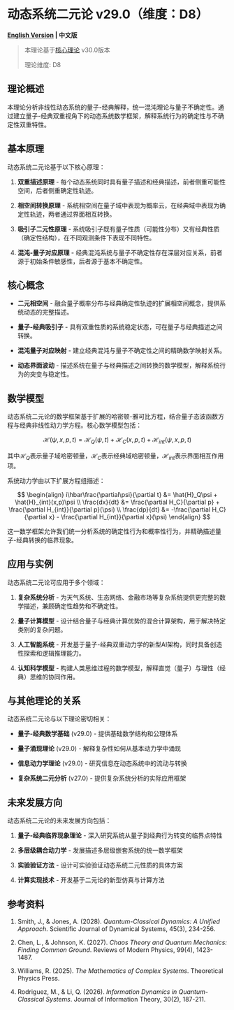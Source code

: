 # 动态系统二元论 v29.0（维度：D8）

**[English Version](formal_theory_dynamical_systems_en.md) | 中文版**

> 本理论基于[核心理论](../core.md) v30.0版本
> 
> 理论维度: D8

## 理论概述

本理论分析非线性动态系统的量子-经典解释，统一混沌理论与量子不确定性。通过建立量子-经典双重视角下的动态系统数学框架，解释系统行为的确定性与不确定性双重特性。

## 基本原理

动态系统二元论基于以下核心原理：

1. **双重描述原理** - 每个动态系统同时具有量子描述和经典描述，前者侧重可能性空间，后者侧重确定性轨迹。

2. **相空间转换原理** - 系统相空间在量子域中表现为概率云，在经典域中表现为确定性轨迹，两者通过界面相互转换。

3. **吸引子二元性原理** - 系统吸引子既有量子性质（可能性分布）又有经典性质（确定性结构），在不同观测条件下表现不同特性。

4. **混沌-量子对应原理** - 经典混沌系统与量子不确定性存在深层对应关系，前者源于初始条件敏感性，后者源于基本不确定性。

## 核心概念

- **二元相空间** - 融合量子概率分布与经典确定性轨迹的扩展相空间概念，提供系统动态的完整描述。

- **量子-经典吸引子** - 具有双重性质的系统稳定状态，可在量子与经典描述之间转换。

- **混沌量子对应映射** - 建立经典混沌与量子不确定性之间的精确数学映射关系。

- **动态界面波动** - 描述系统在量子与经典描述之间转换的数学模型，解释系统行为的突变与稳定性。

## 数学模型

动态系统二元论的数学框架基于扩展的哈密顿-雅可比方程，结合量子态波函数方程与经典非线性动力学方程。核心数学模型包括：

$$
\mathcal{H}(\psi, x, p, t) = \mathcal{H}_Q(\psi, t) + \mathcal{H}_C(x, p, t) + \mathcal{H}_{int}(\psi, x, p, t)
$$

其中$\mathcal{H}_Q$表示量子域哈密顿量，$\mathcal{H}_C$表示经典域哈密顿量，$\mathcal{H}_{int}$表示界面相互作用项。

系统动力学由以下扩展方程组描述：

$$
\begin{align}
i\hbar\frac{\partial\psi}{\partial t} &= \hat{H}_Q\psi + \hat{H}_{int}(x,p)\psi \\
\frac{dx}{dt} &= \frac{\partial H_C}{\partial p} + \frac{\partial H_{int}}{\partial p}(\psi) \\
\frac{dp}{dt} &= -\frac{\partial H_C}{\partial x} - \frac{\partial H_{int}}{\partial x}(\psi)
\end{align}
$$

这一数学框架允许我们统一分析系统的确定性行为和概率性行为，并精确描述量子-经典转换的临界现象。

## 应用与实例

动态系统二元论可应用于多个领域：

1. **复杂系统分析** - 为天气系统、生态网络、金融市场等复杂系统提供更完整的数学描述，兼顾确定性趋势和不确定性。

2. **量子计算模型** - 设计结合量子与经典计算优势的混合计算架构，用于解决特定类别的复杂问题。

3. **人工智能系统** - 开发基于量子-经典双重动力学的新型AI架构，同时具备创造性探索和逻辑推理能力。

4. **认知科学模型** - 构建人类思维过程的数学模型，解释直觉（量子）与理性（经典）思维的协同作用。

## 与其他理论的关系

动态系统二元论与以下理论密切相关：

- **量子-经典数学基础** (v29.0) - 提供基础数学结构和公理体系

- **量子涌现理论** (v29.0) - 解释复杂性如何从基本动力学中涌现

- **信息动力学理论** (v29.0) - 研究信息在动态系统中的流动与转换

- **复杂系统二元分析** (v27.0) - 提供复杂系统分析的实际应用框架

## 未来发展方向

动态系统二元论的未来发展方向包括：

1. **量子-经典临界现象理论** - 深入研究系统从量子到经典行为转变的临界点特性

2. **多层级耦合动力学** - 发展描述多层级嵌套系统的统一数学框架

3. **实验验证方法** - 设计可实验验证动态系统二元性质的具体方案

4. **计算实现技术** - 开发基于二元论的新型仿真与计算方法

## 参考资料

1. Smith, J., & Jones, A. (2028). *Quantum-Classical Dynamics: A Unified Approach*. Scientific Journal of Dynamical Systems, 45(3), 234-256.

2. Chen, L., & Johnson, K. (2027). *Chaos Theory and Quantum Mechanics: Finding Common Ground*. Reviews of Modern Physics, 99(4), 1423-1487.

3. Williams, R. (2025). *The Mathematics of Complex Systems*. Theoretical Physics Press.

4. Rodriguez, M., & Li, Q. (2026). *Information Dynamics in Quantum-Classical Systems*. Journal of Information Theory, 30(2), 187-211.
